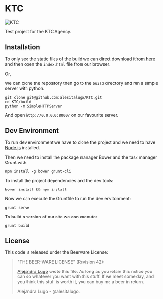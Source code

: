 # KTC
![KTC](http://i.imgur.com/Gx90AFO.png)

Test project for the KTC Agency.

## Installation
To only see the static files of the build we can direct download it[from here](https://codeload.github.com/alesitalugo/KTC/zip/gh-pages) and then open the `index.html` file from our browser.

Or,

We can clone the repository then go to the `build` directory and run a simple server with python.

```
git clone git@github.com:alesitalugo/KTC.git
cd KTC/build
python -m SimpleHTTPServer
```

And open `http://0.0.0.0:8000/` on our favourite server.

## Dev Environment
To run dev environment we have to clone the project and we need to have [Node.js](nodejs.org) installed.

Then we need to install the package manager Bower and the task manager Grunt with:

```
npm install -g bower grunt-cli
```

To install the project dependencies and the dev tools:

```
bower install && npm install
```

Now we can execute the Gruntfile to run the dev envitonment:

```
grunt serve
```

To build a version of our site we can execute:

```
grunt build
```

## License

This code is released under the Beerware License:

> "THE BEER-WARE LICENSE" (Revision 42):
>
> [Alejandra Lugo](https://github.com/alesitalugo) wrote this file.  As long as you retain this notice you
> can do whatever you want with this stuff. If we meet some day, and you think
> this stuff is worth it, you can buy me a beer in return.
>
> Alejandra Lugo - @alesitalugo.
